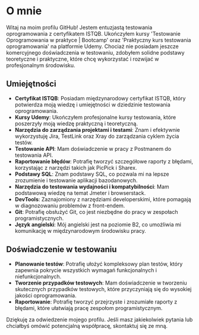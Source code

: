 # O mnie

Witaj na moim profilu GitHub! Jestem entuzjastą testowania oprogramowania z certyfikatem ISTQB. Ukończyłem kursy 'Testowanie Oprogramowania w praktyce | Bootcamp' oraz 'Praktyczny kurs testowania oprogramowania' na platformie Udemy. Chociaż nie posiadam jeszcze komercyjnego doświadczenia w testowaniu, zdobyłem solidne podstawy teoretyczne i praktyczne, które chcę wykorzystać i rozwijać w profesjonalnym środowisku.

## Umiejętności

- **Certyfikat ISTQB**: Posiadam międzynarodowy certyfikat ISTQB, który potwierdza moją wiedzę i umiejętności w dziedzinie testowania oprogramowania.
- **Kursy Udemy**: Ukończyłem profesjonalne kursy testowania, które poszerzyły moją wiedzę praktyczną i teoretyczną.
- **Narzędzia do zarządzania projektami i testami**: Znam i efektywnie wykorzystuję Jira, TestLink oraz Xray do zarządzania cyklem życia testów.
- **Testowanie API**: Mam doświadczenie w pracy z Postmanem do testowania API.
- **Raportowanie błędów**: Potrafię tworzyć szczegółowe raporty z błędami, korzystając z narzędzi takich jak PicPick i Sharex.
- **Podstawy SQL**: Znam podstawy SQL, co pozwala mi na lepsze zrozumienie i testowanie aplikacji bazodanowych.
- **Narzędzia do testowania wydajności i kompatybilności**: Mam podstawową wiedzę na temat Jmeter i browserstack.
- **DevTools**: Zaznajomiony z narzędziami developerskimi, które pomagają w diagnozowaniu problemów z front-endem.
- **Git**: Potrafię obsłużyć Git, co jest niezbędne do pracy w zespołach programistycznych.
- **Język angielski**: Mój angielski jest na poziomie B2, co umożliwia mi komunikację w międzynarodowym środowisku pracy.

## Doświadczenie w testowaniu

- **Planowanie testów**: Potrafię ułożyć kompleksowy plan testów, który zapewnia pokrycie wszystkich wymagań funkcjonalnych i niefunkcjonalnych.
- **Tworzenie przypadków testowych**: Mam doświadczenie w tworzeniu skutecznych przypadków testowych, które przyczyniają się do wysokiej jakości oprogramowania.
- **Raportowanie**: Potrafię tworzyć przejrzyste i zrozumiałe raporty z błędami, które ułatwiają pracę zespołom programistycznym.

Dziękuję za odwiedzenie mojego profilu. Jeśli masz jakiekolwiek pytania lub chciałbyś omówić potencjalną współpracę, skontaktuj się ze mną.
